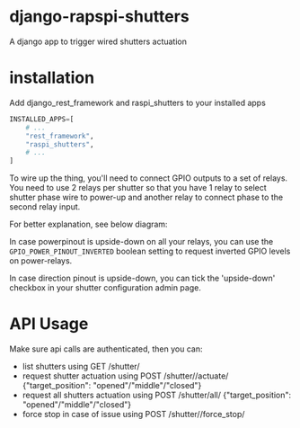 # django-rapspi-shutters
A django app to trigger wired shutters actuation

# installation
Add django_rest_framework and raspi_shutters to your installed apps
```python
INSTALLED_APPS=[
    # ...
    "rest_framework",
    "raspi_shutters",
    # ...
]
```

To wire up the thing, you'll need to connect GPIO outputs to a set of relays. You need to use 2 relays per shutter so that you have 1 relay to select shutter phase wire to power-up and another relay to connect phase to the second relay input.

For better explanation, see below diagram:


In case powerpinout is upside-down on all your relays, you can use the `GPIO_POWER_PINOUT_INVERTED` boolean setting to request inverted GPIO levels on power-relays.

In case direction pinout is upside-down, you can tick the 'upside-down' checkbox in your shutter configuration admin page.

# API Usage
Make sure api calls are authenticated, then you can:
- list shutters using GET /shutter/
- request shutter actuation using POST /shutter/<pk>/actuate/ {"target_position": "opened"/"middle"/"closed"}
- request all shutters actuation using POST /shutter/all/ {"target_position": "opened"/"middle"/"closed"}
- force stop in case of issue using POST /shutter/<pk>/force_stop/
